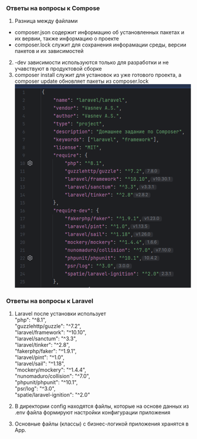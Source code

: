 ### Ответы на вопросы к Compose
1. Разница между файлами 
- composer.json содержит информацию об установленных пакетах и их вервии, также информацию о проекте
- composer.lock служит для сохранения инфорамации среды, версии пакетов и их зависимостей
2. -dev зависимости используются только для разработки и не учавствуют в продуктовой сборке 
3. composer install служит для установок из уже готового проекта, а composer update обновляет пакеты из composer.lock  
![img.png](img.png)

### Ответы на вопросы к Laravel
1. Laravel после установки использует  
   "php": "^8.1",  
   "guzzlehttp/guzzle": "^7.2",  
   "laravel/framework": "^10.10",  
   "laravel/sanctum": "^3.3",  
   "laravel/tinker": "^2.8",  
   "fakerphp/faker": "^1.9.1",  
   "laravel/pint": "^1.0",  
   "laravel/sail": "^1.18",  
   "mockery/mockery": "^1.4.4",  
   "nunomaduro/collision": "^7.0",  
   "phpunit/phpunit": "^10.1",  
   "psr/log": "^3.0",  
   "spatie/laravel-ignition": "^2.0"  
   
2. В директории config находятся файлы, которые на основе данных из .env файла формируют настройки конфигурации приложения
3. Основные файлы (классы) с бизнес-логикой приложения хранятся в App.

